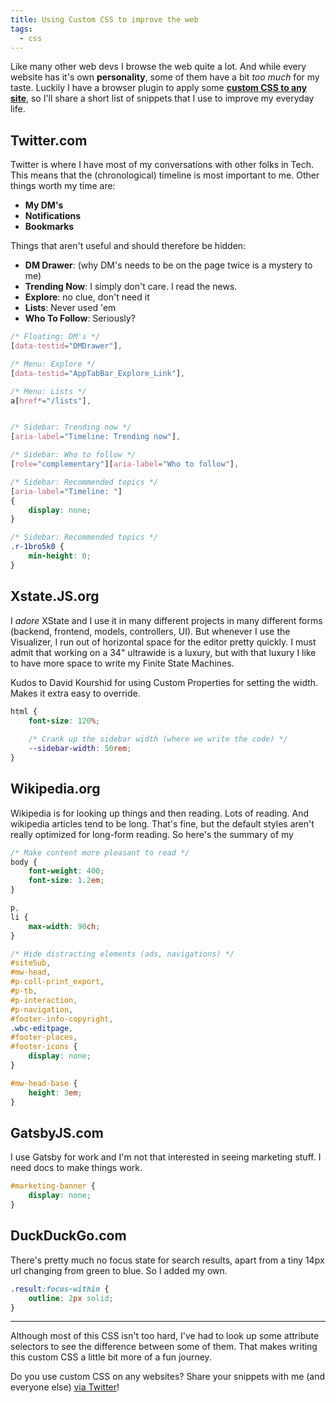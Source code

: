 ```yaml
---
title: Using Custom CSS to improve the web
tags:
  - css
---
```


Like many other web devs I browse the web quite a lot. And while every website has it's own __personality__, some of them have a bit _too much_ for my taste. Luckily I have a browser plugin to apply some [**custom CSS to any site**](https://addons.mozilla.org/en-GB/firefox/search/?q=custom%20css), so I'll share a short list of snippets that I use to improve my everyday life.

## Twitter.com

Twitter is where I have most of my conversations with other folks in Tech. This means that the (chronological) timeline is most important to me. Other things worth my time are:

- **My DM's**
- **Notifications**
- **Bookmarks**

Things that aren't useful and should therefore be hidden:

- **DM Drawer**: (why DM's needs to be on the page twice is a mystery to me)
- **Trending Now**: I simply don't care. I read the news.
- **Explore**: no clue, don't need it
- **Lists**: Never used 'em
- **Who To Follow**: Seriously?

```css
/* Floating: DM's */
[data-testid="DMDrawer"],

/* Menu: Explore */
[data-testid="AppTabBar_Explore_Link"],

/* Menu: Lists */
a[href*="/lists"],


/* Sidebar: Trending now */
[aria-label="Timeline: Trending now"],

/* Sidebar: Who to follow */
[role="complementary"][aria-label="Who to follow"],

/* Sidebar: Recommended topics */
[aria-label="Timeline: "] 
{
	display: none;
}

/* Sidebar: Recommended topics */
.r-1bro5k0 {
	min-height: 0;
}
```

## Xstate.JS.org

I *adore* XState and I use it in many different projects in many different forms (backend, frontend, models, controllers, UI). But whenever I use the Visualizer, I run out of horizontal space for the editor pretty quickly. I must admit that working on a 34" ultrawide is a luxury, but with that luxury I like to have more space to write my Finite State Machines.

Kudos to David Kourshid for using Custom Properties for setting the width. Makes it extra easy to override.

```css
html {
	font-size: 120%;
	
 	/* Crank up the sidebar width (where we write the code) */
	--sidebar-width: 50rem;
}
```

## Wikipedia.org

Wikipedia is for looking up things and then reading. Lots of reading. And wikipedia articles tend to be long. That's fine, but the default styles aren't really optimized for long-form reading. So here's the summary of my

```css
/* Make content more pleasant to read */
body {
	font-weight: 400;
	font-size: 1.2em;
}

p,
li {
	max-width: 90ch;
}

/* Hide distracting elements (ads, navigations) */
#siteSub,
#mw-head,
#p-coll-print_export,
#p-tb,
#p-interaction,
#p-navigation,
#footer-info-copyright,
.wbc-editpage,
#footer-places,
#footer-icons {
	display: none;
}

#mw-head-base {
	height: 3em;
}
```

## GatsbyJS.com

I use Gatsby for work and I'm not that interested in seeing marketing stuff. I need docs to make things work.

```css
#marketing-banner {
	display: none;
}
```

## DuckDuckGo.com

There's pretty much no focus state for search results, apart from a tiny 14px url changing from green to blue. So I added my own.

```css
.result:focus-within {
	outline: 2px solid;
}
```

---

Although most of this CSS isn't too hard, I've had to look up some attribute selectors to see the difference between some of them. That makes writing this custom CSS a little bit more of a fun journey.

Do you use custom CSS on any websites? Share your snippets with me (and everyone else) [via Twitter](https://twitter.com/bartveneman)!
